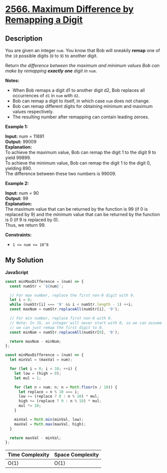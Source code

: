 # [2566. Maximum Difference by Remapping a Digit](https://leetcode.com/problems/maximum-difference-by-remapping-a-digit)

## Description

You are given an integer `num`. You know that Bob will sneakily **remap** one of the `10` possible digits (`0` to `9`) to another digit.

Return _the difference between the maximum and minimum values Bob can make by remapping **exactly** **one** digit in_ `num`.

**Notes:**

- When Bob remaps a digit d1 to another digit d2, Bob replaces all occurrences of `d1` in `num` with `d2`.
- Bob can remap a digit to itself, in which case `num` does not change.
- Bob can remap different digits for obtaining minimum and maximum values respectively.
- The resulting number after remapping can contain leading zeroes.

**Example 1:**

**Input:** num = 11891  
**Output:** 99009  
**Explanation:**  
To achieve the maximum value, Bob can remap the digit 1 to the digit 9 to yield 99899.  
To achieve the minimum value, Bob can remap the digit 1 to the digit 0, yielding 890.  
The difference between these two numbers is 99009.

**Example 2:**

**Input:** num = 90  
**Output:** 99  
**Explanation:**  
The maximum value that can be returned by the function is 99 (if 0 is replaced by 9) and the minimum value that can be returned by the function is 0 (if 9 is replaced by 0).  
Thus, we return 99.

**Constraints:**

- `1 <= num <= 10^8`

## My Solution

**JavaScript**

```js
const minMaxDifference = (num) => {
  const numStr = `${num}`;

  // For max number, replace the first non-9 digit with 9.
  let i = 0;
  while (numStr[i] === '9' && i < numStr.length - 1) ++i;
  const maxNum = numStr.replaceAll(numStr[i], '9');

  // For min number, replace first non-0 with 0.
  // Note: In JS, an integer will never start with 0, so we can assume
  // we can just remap the first digit to 0.
  const minNum = numStr.replaceAll(numStr[0], '0');

  return maxNum - minNum;
};
```

```js
const minMaxDifference = (num) => {
  let minVal = (maxVal = num);

  for (let i = 0; i < 10; ++i) {
    let low = (high = 0);
    let mul = 1;

    for (let n = num; n; n = Math.floor(n / 10)) {
      let replace = n % 10 === i;
      low += (replace ? 0 : n % 10) * mul;
      high += (replace ? 9 : n % 10) * mul;
      mul *= 10;
    }

    minVal = Math.min(minVal, low);
    maxVal = Math.max(maxVal, high);
  }

  return maxVal - minVal;
};
```

| Time Complexity | Space Complexity |
| --------------- | ---------------- |
| O(1)            | O(1)             |
